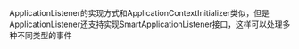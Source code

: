 ApplicationListener的实现方式和ApplicationContextInitializer类似，但是ApplicationListener还支持实现SmartApplicationListener接口，这样可以处理多种不同类型的事件

